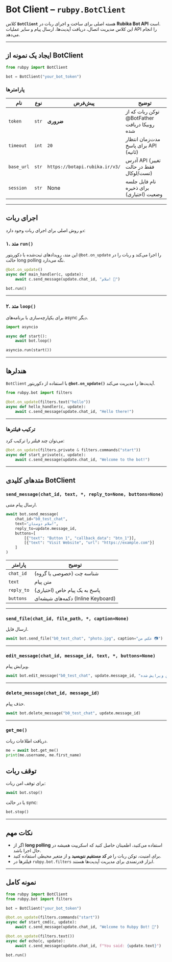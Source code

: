 
# Bot Client – `rubpy.BotClient`

کلاس **`BotClient`** هسته اصلی برای ساخت و اجرای ربات در **Rubika Bot API** است.  
این کلاس مدیریت اتصال، دریافت آپدیت‌ها، ارسال پیام و سایر عملیات API را انجام می‌دهد.

---

## ایجاد یک نمونه از BotClient

```python
from rubpy import BotClient

bot = BotClient("your_bot_token")
````

### پارامترها

| نام        | نوع   | پیش‌فرض                            | توضیح                                        |
| ---------- | ----- | ---------------------------------- | -------------------------------------------- |
| `token`    | `str` | **ضروری**                          | توکن ربات که از @BotFather روبیکا دریافت شده |
| `timeout`  | `int` | `20`                               | مدت‌زمان انتظار برای پاسخ API (ثانیه)        |
| `base_url` | `str` | `https://botapi.rubika.ir/v3/` | آدرس API (تغییر فقط در حالت تست/لوکال)       |
| `session`  | `str` | None                               | نام فایل جلسه برای ذخیره وضعیت (اختیاری)     |

---

## اجرای ربات

دو روش اصلی برای اجرای ربات وجود دارد:

### ۱. متد `run()`

این متد، رویدادهای ثبت‌شده با دکوریتور `@bot.on_update` را اجرا می‌کند و ربات را در حالت long polling نگه می‌دارد.

```python
@bot.on_update()
async def main_handler(c, update):
    await c.send_message(update.chat_id, "سلام! 👋")

bot.run()
```

---

### ۲. متد `loop()`

برای یکپارچه‌سازی با برنامه‌های async دیگر.

```python
import asyncio

async def start():
    await bot.loop()

asyncio.run(start())
```

---

## هندلرها

`BotClient` با استفاده از دکوریتور **`@bot.on_update()`** آپدیت‌ها را مدیریت می‌کند.

```python
from rubpy.bot import filters

@bot.on_update(filters.text("hello"))
async def hello_handler(c, update):
    await c.send_message(update.chat_id, "Hello there!")
```

---

### ترکیب فیلترها

می‌توان چند فیلتر را ترکیب کرد:

```python
@bot.on_update(filters.private & filters.commands("start"))
async def start_private(c, update):
    await c.send_message(update.chat_id, "Welcome to the bot!")
```

---

## متدهای کلیدی BotClient

### `send_message(chat_id, text, *, reply_to=None, buttons=None)`

ارسال پیام متنی.

```python
await bot.send_message(
    chat_id="b0_test_chat",
    text="سلام دوستان!",
    reply_to=update.message_id,
    buttons=[
        [{"text": "Button 1", "callback_data": "btn_1"}],
        [{"text": "Visit Website", "url": "https://example.com"}]
    ]
)
```

| پارامتر    | توضیح                              |
| ---------- | ---------------------------------- |
| `chat_id`  | شناسه چت (خصوصی یا گروه)           |
| `text`     | متن پیام                           |
| `reply_to` | پاسخ به یک پیام خاص (اختیاری)      |
| `buttons`  | دکمه‌های شیشه‌ای (Inline Keyboard) |

---

### `send_file(chat_id, file_path, *, caption=None)`

ارسال فایل.

```python
await bot.send_file("b0_test_chat", "photo.jpg", caption="عکس من 📷")
```

---

### `edit_message(chat_id, message_id, text, *, buttons=None)`

ویرایش پیام.

```python
await bot.edit_message("b0_test_chat", update.message_id, "متن ویرایش شده ✅")
```

---

### `delete_message(chat_id, message_id)`

حذف پیام.

```python
await bot.delete_message("b0_test_chat", update.message_id)
```

---

### `get_me()`

دریافت اطلاعات ربات.

```python
me = await bot.get_me()
print(me.username, me.first_name)
```


## توقف ربات

برای توقف امن ربات:

```python
await bot.stop()
```

یا در حالت sync:

```python
bot.stop()
```

---

## نکات مهم

* اگر از **long polling** استفاده می‌کنید، اطمینان حاصل کنید که اسکریپت همیشه در حال اجرا باشد.
* برای امنیت، توکن ربات را **در کد مستقیم ننویسید** و از متغیر محیطی استفاده کنید.
* فیلترها در `rubpy.bot.filters` ابزار قدرتمندی برای مدیریت آپدیت‌ها هستند.

---

## نمونه کامل

```python
from rubpy import BotClient
from rubpy.bot import filters

bot = BotClient("your_bot_token")

@bot.on_update(filters.commands("start"))
async def start_cmd(c, update):
    await c.send_message(update.chat_id, "Welcome to Rubpy Bot! 🚀")

@bot.on_update(filters.text())
async def echo(c, update):
    await c.send_message(update.chat_id, f"You said: {update.text}")

bot.run()
```
